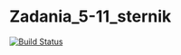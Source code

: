 # Zadania_5-11_sternik

[![Build Status](https://travis-ci.org/AndrzejWasilkowski/Zadania_5-11_sternik.svg?branch=master)](https://travis-ci.org/AndrzejWasilkowski/Zadania_5-11_sternik)